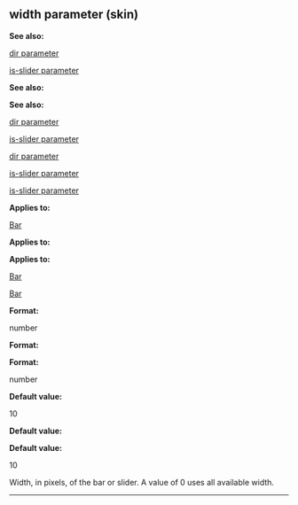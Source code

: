 

 width parameter (skin)
------------------------




**See also:** 


[dir parameter](#/{skin}/param/dir) 

[is-slider parameter](#/{skin}/param/is-slider) 




**See also:** 

**See also:**

[dir parameter](#/{skin}/param/dir) 

[is-slider parameter](#/{skin}/param/is-slider) 


[dir parameter](#/{skin}/param/dir)

[is-slider parameter](#/{skin}/param/is-slider) 

[is-slider parameter](#/{skin}/param/is-slider)


**Applies to:** 


[Bar](#/{skin}/control/bar) 



**Applies to:** 

**Applies to:**

[Bar](#/{skin}/control/bar) 

[Bar](#/{skin}/control/bar)


**Format:** 


 number
 


**Format:** 

**Format:**

 number



**Default value:** 


 10
 


**Default value:** 

**Default value:**

 10


 Width, in pixels, of the bar or slider. A value of 0 uses all available width.





---


